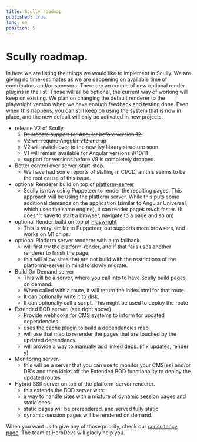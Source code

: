 ```yaml
---
title: Scully roadmap
published: true
lang: en
position: 5
---
```


# Scully roadmap.

In here we are listing the things we would like to implement in Scully.
We are giving no time-estimates as we are deppening on available time of contributors and/or sponsors.
There are an couple of new optional render plugins in the list. Those will all be optional, the current way of working will keep on existing. We plan on changing the default renderer to the playwright version  when we have enough feedback and testing done. Even when this happens, you can still keep on using the system that is now in place, and the new default will only be activated in new projects.

- release V2 of Scully
  - ~~Deprecate support for Angular before version 12.~~
  - ~~V2 will require Angular v12 and up~~
  - ~~V2 will switch over to the new Ivy library structure soon~~
  - V1 will remain available for Angular versions 9/10/11
  - support for versions before V9 is completely dropped.
- Better control over server-start-stop.
  - We have had some reports of stalling in CI/CD, an this seems to be the root cause of this issue.
- optional Renderer build on top of [platform-server](https://angular.io/api/platform-server)
  - Scully is now using Puppeteer to render the resulting pages. This approach will be using the platform server. While this puts some additional demands on the application (similar to Angular Universal, which uses the same engine), it can render pages _much_ faster. (It doesn't have to start a browser, navigate to a page and so on)
- optional Render build on top of [Playwright](https://github.com/microsoft/playwright)
  - This is very similar to Puppeteer, but supports more browsers, and works on M1 chips.
- optional Platform server renderer with auto fallback.
  - will first try the platform-render, and if that fails uses another renderer to finish the page.
  - this will allow sites that are not build with the restrictions of the platforms-server in mind to slowly migrate.
- Build On Demand server
  - This will be a server, where you call into to have Scully build pages on demand.
  - When called with a route, it will return the index.html for that route.
  - It can optionally write it to disk.
  - It can optionally call a script. This might be used to deploy the route
- Extended BOD server. (see right above)
  - Provide webhooks for CMS systems to inform for updated dependencies
  - uses the cache plugin to build a dependencies map
  - will use that map to rerender the pages that are touched by the updated dependency.
  - will provide a way to manually add linked deps. (if x updates, render y)
- Monitoring server.
  - this will be a server that you can use to monitor your CMS(es) and/or DB's and then kicks off the Extended BOD functionality to deploy the updated routes
- Hybrid SSR server on top of the platform-server renderer.
  - this extends the BOD server with:
  - a way to handle sites with a mixture of dynamic session pages and static ones
  - static pages will be prerendered, and served fully static
  - dynamic-session pages will be rendered on demand.

When you want us to give any of those priority, check our [consultancy page](/getHelp). The team at HeroDevs will gladly help you.
